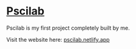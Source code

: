 # [Pscilab](https://pscilab.netlify.app/)
Pscilab is my first project completely built by me.

Visit the website here: [pscilab.netlify.app](https://pscilab.netlify.app/)
